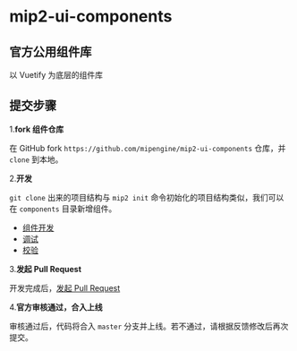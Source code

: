 # mip2-ui-components

## 官方公用组件库

以 Vuetify 为底层的组件库

## 提交步骤

1.**fork 组件仓库**

在 GitHub fork `https://github.com/mipengine/mip2-ui-components` 仓库，并 `clone` 到本地。

2.**开发**

`git clone` 出来的项目结构与 `mip2 init` 命令初始化的项目结构类似，我们可以在 `components` 目录新增组件。

- [组件开发](https://github.com/mipengine/mip2/blob/master/docs/guide/mip-cli/component-development.md)
- [调试](https://github.com/mipengine/mip2/blob/master/docs/guide/mip-cli/component-testing.md)
- [校验](https://github.com/mipengine/mip2/blob/master/docs/guide/mip-cli/cli-usage.md#mip2-validate-%E7%BB%84%E4%BB%B6%E5%92%8C%E9%A1%B5%E9%9D%A2%E6%A0%A1%E9%AA%8C)

3.**发起 Pull Request**

开发完成后，[发起 Pull Request](https://help.github.com/articles/creating-a-pull-request-from-a-fork/)

4.**官方审核通过，合入上线**

审核通过后，代码将合入 `master` 分支并上线。若不通过，请根据反馈修改后再次提交。
